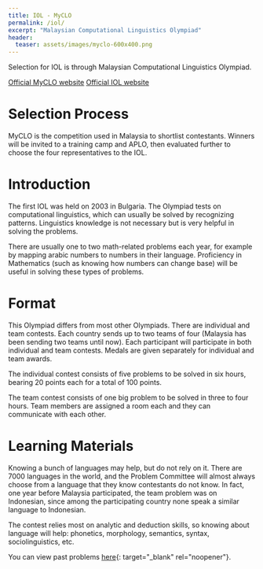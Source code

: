 ```yaml
---
title: IOL - MyCLO
permalink: /iol/
excerpt: "Malaysian Computational Linguistics Olympiad"
header:
  teaser: assets/images/myclo-600x400.png
---
```


Selection for IOL is through Malaysian Computational Linguistics Olympiad.

[Official MyCLO website](https://myclo.my/)
[Official IOL website](https://ioling.org/)

# Selection Process

MyCLO is the competition used in Malaysia to shortlist contestants. Winners will be invited to a training camp and APLO, then evaluated further to choose the four representatives to the IOL.

# Introduction

The first IOL was held on 2003 in Bulgaria. The Olympiad tests on computational linguistics, which can usually be solved by recognizing patterns. Linguistics knowledge is not necessary but is very helpful in solving the problems.

There are usually one to two math-related problems each year, for example by mapping arabic numbers to numbers in their language. Proficiency in Mathematics (such as knowing how numbers can change base) will be useful in solving these types of problems.

# Format

This Olympiad differs from most other Olympiads. There are individual and team contests. Each country sends up to two teams of four (Malaysia has been sending two teams until now). Each participant will participate in both individual and team contests. Medals are given separately for individual and team awards.

The individual contest consists of five problems to be solved in six hours, bearing 20 points each for a total of 100 points.

The team contest consists of one big problem to be solved in three to four hours. Team members are assigned a room each and they can communicate with each other.

# Learning Materials

Knowing a bunch of languages may help, but do not rely on it. There are 7000 languages in the world, and the Problem Committee will almost always choose from a language that they know contestants do not know. In fact, one year before Malaysia participated, the team problem was on Indonesian, since among the participating country none speak a similar language to Indonesian.

The contest relies most on analytic and deduction skills, so knowing about language will help: phonetics, morphology, semantics, syntax, sociolinguistics, etc.

You can view past problems [here](https://ioling.org/problems/){: target="_blank" rel="noopener"}.
